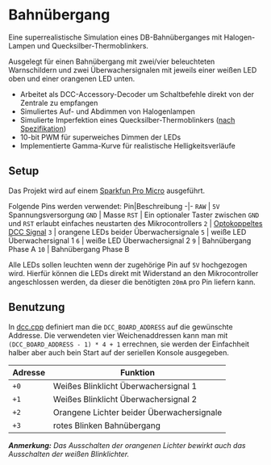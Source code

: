 # Bahnübergang

Eine superrealistische Simulation
eines DB-Bahnüberganges
mit Halogen-Lampen
und Quecksilber-Thermoblinkers.

Ausgelegt für einen Bahnübergang mit zwei/vier beleuchteten Warnschildern
und zwei Überwachersignalen mit jeweils einer weißen LED oben und einer orangenen LED unten.

* Arbeitet als DCC-Accessory-Decoder um Schaltbefehle direkt von der Zentrale zu empfangen
* Simuliertes Auf- und Abdimmen von Halogenlampen
* Simulierte Imperfektion eines Quecksilber-Thermoblinkers
  ([nach Spezifikation](https://web.archive.org/web/20240830160709/https://mecl.ch/images/content/2019/Quecksilber/Quecksilberblinker.pdf))
* 10-bit PWM für superweiches Dimmen der LEDs
* Implementierte Gamma-Kurve für realistische Helligkeitsverläufe

## Setup

Das Projekt wird auf einem [Sparkfun Pro Micro](https://www.sparkfun.com/products/12640) ausgeführt.

Folgende Pins werden verwendet:
Pin|Beschreibung
-|-
`RAW` | `5V` Spannungsversorgung
`GND` | Masse
`RST` | Ein optionaler Taster zwischen `GND` und `RST` erlaubt einfaches neustarten des Mikrocontrollers
`2` | [Optokoppeltes DCC Signal](https://www.modellbahn-digitaltechnik.de/wp-content/uploads/2020/06/DCCanMikrocontroller.jpg)
`3` | orangene LEDs beider Überwachersignale
`5` | weiße LED Überwachersignal 1
`6` | weiße LED Überwachersignal 2
`9` | Bahnübergang Phase A
`10` | Bahnübergang Phase B

Alle LEDs sollen leuchten wenn der zugehörige Pin auf `5V` hochgezogen wird.
Hierfür können die LEDs direkt mit Widerstand an den Mikrocontroller angeschlossen werden,
da dieser die benötigten `20mA` pro Pin liefern kann.

## Benutzung

In [dcc.cpp](src/dcc.cpp) definiert man die `DCC_BOARD_ADDRESS` auf die gewünschte Addresse.
Die verwendeten vier Weichenaddressen kann man mit `(DCC_BOARD_ADDRESS - 1) * 4 + 1` errechnen,
sie werden der Einfachheit halber aber auch bein Start auf der seriellen Konsole ausgegeben.

Adresse | Funktion
-|-
`+0` | Weißes Blinklicht Überwachersignal 1
`+1` | Weißes Blinklicht Überwachersignal 2
`+2` | Orangene Lichter beider Überwachersignale
`+3` | rotes Blinken Bahnübergang

***Anmerkung:** Das Ausschalten der orangenen Lichter bewirkt auch das Ausschalten der weißen Blinklichter.*
